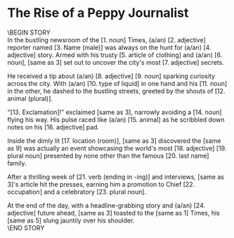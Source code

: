 # The Rise of a Peppy Journalist  

\\BEGIN STORY  
In the bustling newsroom of the [1. noun] Times, (a/an) [2. adjective] reporter named [3. Name (male)] was always on the hunt for (a/an) [4. adjective] story. Armed with his trusty [5. article of clothing] and (a/an) [6. noun], [same as 3] set out to uncover the city's most [7. adjective] secrets.  

He received a tip about (a/an) [8. adjective] [9. noun] sparking curiosity across the city. With (a/an) [10. type of liquid] in one hand and his [11. noun] in the other, he dashed to the bustling streets, greeted by the shouts of [12. animal (plural)].  

"[13. Exclamation]!" exclaimed [same as 3], narrowly avoiding a [14. noun] flying his way. His pulse raced like (a/an) [15. animal] as he scribbled down notes on his [16. adjective] pad.

Inside the dimly lit [17. location (room)], [same as 3] discovered the [same as 9] was actually an event showcasing the world's most [18. adjective] [19. plural noun] presented by none other than the famous [20. last name] family.

After a thrilling week of [21. verb (ending in -ing)] and interviews, [same as 3]'s article hit the presses, earning him a promotion to Chief [22. occupation] and a celebratory [23. plural noun].   

At the end of the day, with a headline-grabbing story and (a/an) [24. adjective] future ahead, [same as 3] toasted to the [same as 1] Times, his [same as 5] slung jauntily over his shoulder.  
\\END STORY